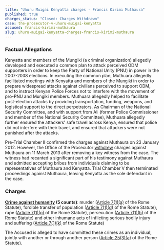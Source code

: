 ```yaml
---
title: "Uhuru Muigai Kenyatta charges - Francis Kirimi Muthaura"
published: true
charges_status: "Closed: Charges Withdrawn"
case: the-prosecutor-v-uhuru-muigai-kenyatta
accused: francis-kirimi-muthaura
slug: uhuru-muigai-kenyatta-charges-francis-kirimi-muthaura
---
```


### Factual Allegations

Kenyatta and members of the Mungiki (a criminal organization) allegedly developed and executed a common plan to attack perceived ODM supporters in order to keep the Party of National Unity (PNU) in power in the 2007-2008 elections. In executing the common plan, Muthuara allegedly facilitated meetings with Kenyatta and members of the Mungiki in order to prepare widespread attacks against civilians perceived to support ODM, and to instruct Kenyan Police Forces not to interfere with the movement of pro-PNU and Mungiki members. Muthuara allegedly helped to facilitate post-election attacks by providing transportation, funding, weapons, and logistical support to the direct perpetrators. As Chairman of the National Security Committee, and with support from Ali (former Police Commissioner and member of the National Security Committee), Muthuara allegedly further ensured the attackers' safe travel across Kenya, ensured that police did not interfere with their travel, and ensured that attackers were not punished after the attacks.

Pre-Trial Chamber II confirmed the charges against Muthaura on 23 January 2012. However, the Office of the Prosecutor [withdrew](https://www.icc-cpi.int/en_menus/icc/press%20and%20media/press%20releases/Pages/OTP-statement-11-03-2013.aspx) charges against Muthaura on 11 March 2013 after removing a key witness from the case. The witness had recanted a significant part of his testimony against Muthaura and admitted accepting bribes from individuals claiming to be representatives of Muthaura and Kenyatta. Trial Chamber V then terminated proceedings against Muthaura, leaving Kenyatta as the sole defendant in the case.

### Charges

**[Crime against humanity](http://www.casematrixnetwork.org/case-m/klamberg-commentary/rome-statute/#c1171) (5 counts)**: murder ([Article 7(1)(a)](http://www.casematrixnetwork.org/cmn-knowledge-hub/klamberg-commentary/elements-of-crime/#c2286) of the Rome Statute), forcible transfer of population ([Article 7(1)(d)](http://www.casematrixnetwork.org/cmn-knowledge-hub/klamberg-commentary/elements-of-crime/#c2289) of the Rome Statute), rape ([Article 7(1)(g)](http://www.casematrixnetwork.org/cmn-knowledge-hub/klamberg-commentary/elements-of-crime/#c2292) of the Rome Statute), persecution ([Article 7(1)(h)](http://www.casematrixnetwork.org/cmn-knowledge-hub/klamberg-commentary/elements-of-crime/#c2298) of the Rome Statute) and other inhumane acts of inflicting serious bodily injury and suffering ([Article 7(1)(k)](http://www.casematrixnetwork.org/cmn-knowledge-hub/klamberg-commentary/elements-of-crime/#c2301) of the Rome Statute)

The Accused is alleged to have committed these crimes as an individual, jointly with another or through another person ([Article 25(3)(a)](http://www.casematrixnetwork.org/case-m/klamberg-commentary/rome-statute/#c1198) of the Rome Statute).

